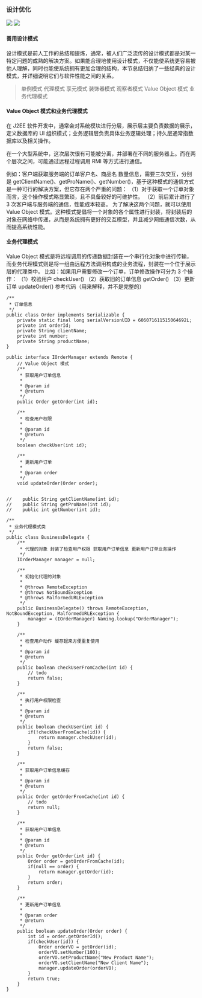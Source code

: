 ### 设计优化
![](/10.png)
![](/11.png)
#### 善用设计模式
设计模式是前人工作的总结和提炼，通常，被人们广泛流传的设计模式都是对某一特定问题的成熟的解决方案。如果能合理地使用设计模式，不仅能使系统更容易被他人理解，同时也能使系统拥有更加合理的结构，本节总结归纳了一些经典的设计模式，并详细说明它们与软件性能之间的关系。

> 单例模式
> 代理模式
> 享元模式
> 装饰器模式
> 观察者模式
> Value Object 模式
> 业务代理模式

#### Value Object 模式和业务代理模式
在 J2EE 软件开发中，通常会对系统模块进行分层，展示层主要负责数据的展示，定义数据库的 UI 组织模式；业务逻辑层负责具体业务逻辑处理；持久层通常指数据库以及相关操作。

在一个大型系统中，这次层次很有可能被分离，并部署在不同的服务器上。而在两个层次之间，可能通过远程过程调用 RMI 等方式进行通信。

例如：客户端获取服务端的订单客户名、商品名
数量信息，需要三次交互，分别是 getClientName()、getProName()、getNumber()，基于这种模式的通信方式是一种可行的解决方案，但它存在两个严重的问题：
（1）对于获取一个订单对象而言，这个操作模式略显繁琐，且不具备较好的可维护性。
（2）前后累计进行了 3 次客户端与服务端的通信，性能成本较高。
为了解决这两个问题，就可以使用 Value Object 模式。这种模式提倡将一个对象的各个属性进行封装，将封装后的对象在网络中传递，从而是系统拥有更好的交互模型，并且减少网络通信次数，从而提高系统性能。

#### 业务代理模式
Value Object 模式是将远程调用的传递数据封装在一个串行化对象中进行传输，而业务代理模式则是将一组由远程方法调用构成的业务流程，封装在一个位于展示层的代理类中。
比如：如果用户需要修改一个订单，订单修改操作可分为 3 个操作：
（1）校验用户 checkUser()
（2）获取旧的订单信息 getOrder()
（3）更新订单 updateOrder()
参考代码（用来解释，并不是完整的）
```
/**
 * 订单信息
 */
public class Order implements Serializable {
    private static final long serialVersionUID = 606071611515064692L;
    private int orderId;
    private String clientName;
    private int number;
    private String productName;
}
```
```
public interface IOrderManager extends Remote {
    // Value Object 模式
    /**
     * 获取用户订单信息
     *
     * @param id
     * @return
     */
    public Order getOrder(int id);

    /**
     * 检查用户权限
     *
     * @param id
     * @return
     */
    boolean checkUser(int id);

    /**
     * 更新用户订单
     *
     * @param order
     */
    void updateOrder(Order order);


//    public String getClientName(int id);
//    public String getProName(int id);
//    public int getNumber(int id);
```
```
/**
 * 业务代理模式类
 */
public class BusinessDelegate {
    /**
     * 代理的对象 封装了检查用户权限 获取用户订单信息 更新用户订单业务操作
     */
    IOrderManager manager = null;

    /**
     * 初始化代理的对象
     *
     * @throws RemoteException
     * @throws NotBoundException
     * @throws MalformedURLException
     */
    public BusinessDelegate() throws RemoteException, NotBoundException, MalformedURLException {
        manager = (IOrderManager) Naming.lookup("OrderManager");
    }

    /**
     * 检查用户动作 缓存起来方便重复使用
     *
     * @param id
     * @return
     */
    public boolean checkUserFromCache(int id) {
        // todo
        return false;
    }

    /**
     * 执行用户权限检查
     *
     * @param id
     * @return
     */
    public boolean checkUser(int id) {
        if(!checkUserFromCache(id)) {
            return manager.checkUser(id);
        }
        return false;
    }

    /**
     * 获取用户订单信息缓存
     *
     * @param id
     * @return
     */
    public Order getOrderFromCache(int id) {
        // todo
        return null;
    }

    /**
     * 获取用户订单信息
     *
     * @param id
     * @return
     */
    public Order getOrder(int id) {
        Order order = getOrderFromCache(id);
        if(null == order) {
            return manager.getOrder(id);
        }
        return order;
    }

    /**
     * 更新用户订单信息
     *
     * @param order
     * @return
     */
    public boolean updateOrder(Order order) {
        int id = order.getOrderId();
        if(checkUser(id)) {
            Order orderVO = getOrder(id);
            orderVO.setNumber(100);
            orderVO.setProductName("New Product Name");
            orderVO.setClientName("New Client Name");
            manager.updateOrder(orderVO);
        }
        return true;
    }
}
```